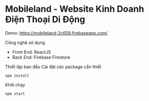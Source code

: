 # Mobileland - Website Kinh Doanh Điện Thoại Di Động

Demo: https://mobileland-2c658.firebaseapp.com/

Công nghệ sử dụng
- Front End: ReactJS
- Back End: Firebase Firestore

Thiết lập ban đầu
Cài đặt các package cần thiết
```
npm install
```

Khởi chạy
```
npm start
```
